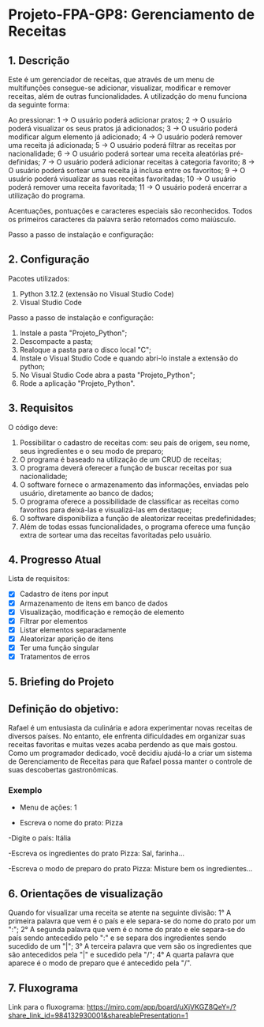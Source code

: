 # Projeto-FPA-GP8: Gerenciamento de Receitas

## 1. Descrição

Este é um gerenciador de receitas, que através de um menu de multifunções consegue-se adicionar, visualizar, modificar e remover receitas, além de outras funcionalidades. A utilizadção do menu funciona da seguinte forma:

Ao pressionar: 
1 -> O usuário poderá adicionar pratos; 
2 -> O usuário poderá visualizar os seus pratos já adicionados; 
3 -> O usuário poderá modificar algum elemento já adicionado;
4 -> O usuário poderá remover uma receita já adicionada;
5 -> O usuário poderá filtrar as receitas por nacionalidade;
6 -> O usuário poderá sortear uma receita aleatórias pré-definidas;
7 -> O usuário poderá adicionar receitas à categoria favorito;
8 -> O usuário poderá sortear uma receita já inclusa entre os favoritos;
9 -> O usuário poderá visualizar as suas receitas favoritadas;
10 -> O usuário poderá remover uma receita favoritada;
11 -> O usuário poderá encerrar a utilização do programa.

Acentuações, pontuações e caracteres especiais são reconhecidos. Todos os primeiros caracteres da palavra serão retornados como maiúsculo.

Passo a passo de instalação e configuração:
## 2. Configuração

Pacotes utilizados:
1. Python 3.12.2 (extensão no Visual Studio Code)
2. Visual Studio Code


Passo a passo de instalação e configuração:

1. Instale a pasta "Projeto_Python";
2. Descompacte a pasta;
3. Realoque a pasta para o disco local "C";
4. Instale o Visual Studio Code e quando abri-lo instale a extensão do python;
5. No Visual Studio Code abra a pasta "Projeto_Python";
6. Rode a aplicação "Projeto_Python".

## 3. Requisitos

O código deve:

1. Possibilitar o cadastro de receitas com: seu país de origem, seu nome, seus ingredientes e o seu modo de preparo;
2. O programa é baseado na utilização de um CRUD de receitas;
3. O programa deverá oferecer a função de buscar receitas por sua nacionalidade;
4. O software fornece o armazenamento das informações, enviadas pelo usuário, diretamente ao banco de dados;
5. O programa oferece a possibilidade de classificar as receitas como favoritos para deixá-las e visualizá-las em destaque;
6. O software disponibiliza a função de aleatorizar receitas predefinidades;
7. Além de todas essas funcionalidades, o programa oferece uma função extra de sortear uma das receitas favoritadas pelo usuário.

## 4. Progresso Atual

Lista de requisitos:

- [x] Cadastro de itens por input
- [x] Armazenamento de itens em banco de dados
- [x] Visualização, modificação e remoção de elemento
- [x] Filtrar por elementos
- [x] Listar elementos separadamente
- [x] Aleatorizar aparição de itens
- [x] Ter uma função singular
- [x] Tratamentos de erros 

## 5. Briefing do Projeto
## Definição do objetivo:
Rafael é um entusiasta da culinária e adora experimentar novas receitas de
diversos países. No entanto, ele enfrenta dificuldades em organizar suas receitas
favoritas e muitas vezes acaba perdendo as que mais gostou. Como um programador
dedicado, você decidiu ajudá-lo a criar um sistema de Gerenciamento de Receitas
para que Rafael possa manter o controle de suas descobertas gastronômicas.

### Exemplo
- Menu de ações: 1

- Escreva o nome do prato: Pizza

-Digite o país: Itália

-Escreva os ingredientes do prato Pizza: Sal, farinha...

-Escreva o modo de preparo do prato Pizza: Misture bem os ingredientes...

## 6. Orientações de visualização

Quando for visualizar uma receita se atente na seguinte divisão:
1° A primeira palavra que vem é o país e ele separa-se do nome do prato por um ":";
2° A segunda palavra que vem é o nome do prato e ele separa-se do país sendo antecedido pelo ":" e se separa dos ingredientes sendo sucedido de um "|";
3° A terceira palavra que vem são os ingredientes que são antecedidos pela "|" e sucedido pela "/";
4° A quarta palavra que aparece é o modo de preparo que é antecedido pela "/".

## 7. Fluxograma
Link para o fluxograma: 
https://miro.com/app/board/uXjVKGZ8QeY=/?share_link_id=984132930001&shareablePresentation=1
